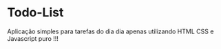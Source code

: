 # Todo-List
Aplicação simples para tarefas do dia dia apenas utilizando HTML CSS e Javascript puro !!!
